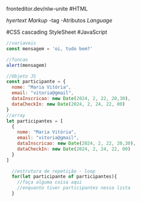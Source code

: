 fronteditor.dev/nlw-unite
#HTML

*hyertext*
*Markup*
-tag
-Atributos
*Language*

#CSS
cascading StyleSheet
#JavaScript
```js 
//variaveis
const mensagem = 'oi, tudo bem?'

//funcao
alert(mensagem)

//Objeto JS
const participante = {
  nome: "Maria Vitória",
  email: "vitoria@gmail",
  dataInscricao: new Date(2024, 2, 22, 20,30),
  dataCheckIn: new Date(2024, 2, 24, 22, 00)
}
//array
let participantes = [
  {
    nome: "Maria Vitória",
    email: "vitoria@gmail",
    dataInscricao: new Date(2024, 2, 22, 20,30),
    dataCheckIn: new Date(2024, 2, 24, 22, 00)
  }
]

  //estrutura de repetição - loop
  for(let participante of participantes){
    //faça alguma coisa aqui
    //enquanto tiver participantes nessa lista
  }
```